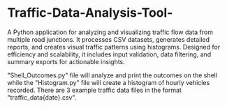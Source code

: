 # Traffic-Data-Analysis-Tool-
A Python application for analyzing and visualizing traffic flow data from multiple road junctions. It processes CSV datasets, generates detailed reports, and creates visual traffic patterns using histograms. Designed for efficiency and scalability, it includes input validation, data filtering, and summary exports for actionable insights.

"Shell_Outcomes.py" file will analyze and print the outcomes on the shell while the "Histogram.py" file will create a histogram of hourly vehicles recorded.
There are 3 example traffic data files in the format "traffic_data{date}.csv".
